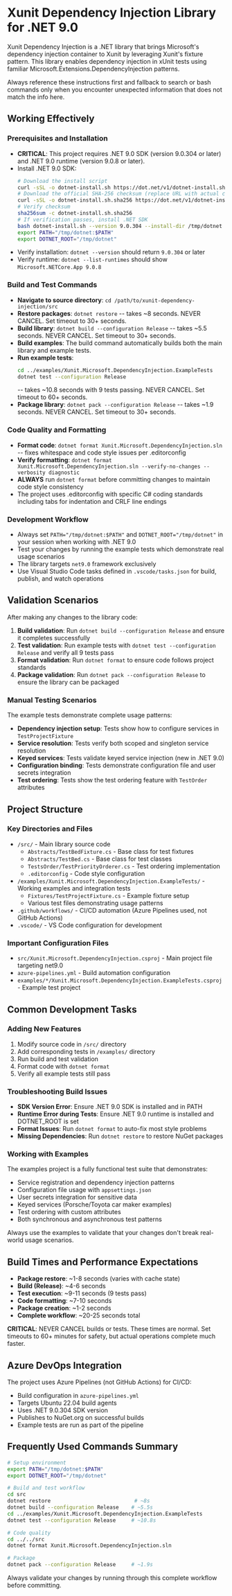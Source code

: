 # Xunit Dependency Injection Library for .NET 9.0

Xunit Dependency Injection is a .NET library that brings Microsoft's dependency injection container to Xunit by leveraging Xunit's fixture pattern. This library enables dependency injection in xUnit tests using familiar Microsoft.Extensions.DependencyInjection patterns.

Always reference these instructions first and fallback to search or bash commands only when you encounter unexpected information that does not match the info here.

## Working Effectively

### Prerequisites and Installation
- **CRITICAL**: This project requires .NET 9.0 SDK (version 9.0.304 or later) and .NET 9.0 runtime (version 9.0.8 or later).
- Install .NET 9.0 SDK:
  ```bash
  # Download the install script
  curl -sSL -o dotnet-install.sh https://dot.net/v1/dotnet-install.sh
  # Download the official SHA-256 checksum (replace URL with actual checksum file if available)
  curl -sSL -o dotnet-install.sh.sha256 https://dot.net/v1/dotnet-install.sh.sha256
  # Verify checksum
  sha256sum -c dotnet-install.sh.sha256
  # If verification passes, install .NET SDK
  bash dotnet-install.sh --version 9.0.304 --install-dir /tmp/dotnet
  export PATH="/tmp/dotnet:$PATH"
  export DOTNET_ROOT="/tmp/dotnet"
  ```
- Verify installation: `dotnet --version` should return `9.0.304` or later
- Verify runtime: `dotnet --list-runtimes` should show `Microsoft.NETCore.App 9.0.8`

### Build and Test Commands
- **Navigate to source directory**: `cd /path/to/xunit-dependency-injection/src`
- **Restore packages**: `dotnet restore` -- takes ~8 seconds. NEVER CANCEL. Set timeout to 30+ seconds.
- **Build library**: `dotnet build --configuration Release` -- takes ~5.5 seconds. NEVER CANCEL. Set timeout to 30+ seconds.
- **Build examples**: The build command automatically builds both the main library and example tests.
- **Run example tests**: 
  ```bash
  cd ../examples/Xunit.Microsoft.DependencyInjection.ExampleTests
  dotnet test --configuration Release
  ```
  -- takes ~10.8 seconds with 9 tests passing. NEVER CANCEL. Set timeout to 60+ seconds.
- **Package library**: `dotnet pack --configuration Release` -- takes ~1.9 seconds. NEVER CANCEL. Set timeout to 30+ seconds.

### Code Quality and Formatting
- **Format code**: `dotnet format Xunit.Microsoft.DependencyInjection.sln` -- fixes whitespace and code style issues per .editorconfig
- **Verify formatting**: `dotnet format Xunit.Microsoft.DependencyInjection.sln --verify-no-changes --verbosity diagnostic`
- **ALWAYS** run `dotnet format` before committing changes to maintain code style consistency
- The project uses .editorconfig with specific C# coding standards including tabs for indentation and CRLF line endings

### Development Workflow
- Always set `PATH="/tmp/dotnet:$PATH"` and `DOTNET_ROOT="/tmp/dotnet"` in your session when working with .NET 9.0
- Test your changes by running the example tests which demonstrate real usage scenarios
- The library targets `net9.0` framework exclusively
- Use Visual Studio Code tasks defined in `.vscode/tasks.json` for build, publish, and watch operations

## Validation Scenarios

After making any changes to the library code:
1. **Build validation**: Run `dotnet build --configuration Release` and ensure it completes successfully
2. **Test validation**: Run example tests with `dotnet test --configuration Release` and verify all 9 tests pass
3. **Format validation**: Run `dotnet format` to ensure code follows project standards
4. **Package validation**: Run `dotnet pack --configuration Release` to ensure the library can be packaged

### Manual Testing Scenarios
The example tests demonstrate complete usage patterns:
- **Dependency injection setup**: Tests show how to configure services in `TestProjectFixture`
- **Service resolution**: Tests verify both scoped and singleton service resolution
- **Keyed services**: Tests validate keyed service injection (new in .NET 9.0)
- **Configuration binding**: Tests demonstrate configuration file and user secrets integration
- **Test ordering**: Tests show the test ordering feature with `TestOrder` attributes

## Project Structure

### Key Directories and Files
- `/src/` - Main library source code
  - `Abstracts/TestBedFixture.cs` - Base class for test fixtures
  - `Abstracts/TestBed.cs` - Base class for test classes
  - `TestsOrder/TestPriorityOrderer.cs` - Test ordering implementation
  - `.editorconfig` - Code style configuration
- `/examples/Xunit.Microsoft.DependencyInjection.ExampleTests/` - Working examples and integration tests
  - `Fixtures/TestProjectFixture.cs` - Example fixture setup
  - Various test files demonstrating usage patterns
- `.github/workflows/` - CI/CD automation (Azure Pipelines used, not GitHub Actions)
- `.vscode/` - VS Code configuration for development

### Important Configuration Files
- `src/Xunit.Microsoft.DependencyInjection.csproj` - Main project file targeting net9.0
- `azure-pipelines.yml` - Build automation configuration  
- `examples/*/Xunit.Microsoft.DependencyInjection.ExampleTests.csproj` - Example test project

## Common Development Tasks

### Adding New Features
1. Modify source code in `/src/` directory
2. Add corresponding tests in `/examples/` directory 
3. Run build and test validation
4. Format code with `dotnet format`
5. Verify all example tests still pass

### Troubleshooting Build Issues
- **SDK Version Error**: Ensure .NET 9.0 SDK is installed and in PATH
- **Runtime Error during Tests**: Ensure .NET 9.0 runtime is installed and DOTNET_ROOT is set
- **Format Issues**: Run `dotnet format` to auto-fix most style problems
- **Missing Dependencies**: Run `dotnet restore` to restore NuGet packages

### Working with Examples
The examples project is a fully functional test suite that demonstrates:
- Service registration and dependency injection patterns
- Configuration file usage with `appsettings.json`
- User secrets integration for sensitive data
- Keyed services (Porsche/Toyota car maker examples)
- Test ordering with custom attributes
- Both synchronous and asynchronous test patterns

Always use the examples to validate that your changes don't break real-world usage scenarios.

## Build Times and Performance Expectations
- **Package restore**: ~1-8 seconds (varies with cache state)
- **Build (Release)**: ~4-6 seconds
- **Test execution**: ~9-11 seconds (9 tests pass)
- **Code formatting**: ~7-10 seconds
- **Package creation**: ~1-2 seconds
- **Complete workflow**: ~20-25 seconds total

**CRITICAL**: NEVER CANCEL builds or tests. These times are normal. Set timeouts to 60+ minutes for safety, but actual operations complete much faster.

## Azure DevOps Integration
The project uses Azure Pipelines (not GitHub Actions) for CI/CD:
- Build configuration in `azure-pipelines.yml`
- Targets Ubuntu 22.04 build agents
- Uses .NET 9.0.304 SDK version
- Publishes to NuGet.org on successful builds
- Example tests are run as part of the pipeline

## Frequently Used Commands Summary
```bash
# Setup environment
export PATH="/tmp/dotnet:$PATH"
export DOTNET_ROOT="/tmp/dotnet"

# Build and test workflow  
cd src
dotnet restore                           # ~8s
dotnet build --configuration Release    # ~5.5s
cd ../examples/Xunit.Microsoft.DependencyInjection.ExampleTests
dotnet test --configuration Release     # ~10.8s

# Code quality
cd ../../src  
dotnet format Xunit.Microsoft.DependencyInjection.sln

# Package
dotnet pack --configuration Release     # ~1.9s
```

Always validate your changes by running through this complete workflow before committing.